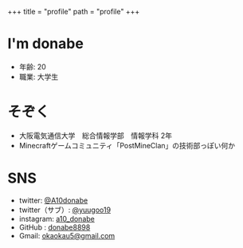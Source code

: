 +++
title = "profile"
path = "profile"
+++

# I'm donabe
- 年齢: 20
- 職業: 大学生

# そぞく
- 大阪電気通信大学　総合情報学部　情報学科 2年
- Minecraftゲームコミュニティ「PostMineClan」の技術部っぽい何か

# SNS
- twitter: [@A10donabe](https://twitter.com/A10donabe)
- twitter（サブ）: [@yuugoo19](https://twitter.com/yuugoo19)
- instagram: [a10_donabe](https://www.instagram.com/a10_donabe/)
- GitHub : [donabe8898](https://github.com/donabe8898)
- Gmail: [okaokau5@gmail.com](okaokau5@gmail.com)
